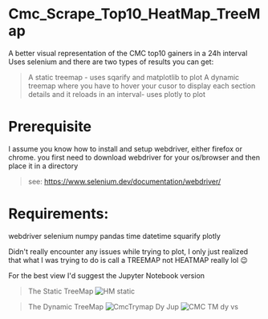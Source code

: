# Cmc_Scrape_Top10_HeatMap_TreeMap
A better visual representation of the CMC top10 gainers in a 24h interval
Uses selenium and there are two types of results you can get:
>A static treemap - uses sqarify and matplotlib to plot
>A dynamic treemap where you have to hover your cusor to display each section details and it reloads in an interval- uses plotly to plot


# Prerequisite
I assume you know how to install and setup webdriver, either firefox or chrome. you first need to download webdriver for your os/browser and then place it in a directory
> see: https://www.selenium.dev/documentation/webdriver/

# Requirements:
webdriver selenium numpy pandas time datetime squarify plotly

Didn't really encounter any issues while trying to plot, I only just realized that what I was trying to do is call a TREEMAP not HEATMAP really lol 😉

For the best view I'd suggest the Jupyter Notebook version

> The Static TreeMap
![HM static](https://github.com/AyFait/Cmc_Scrape_Top10_HeatMap_TreeMap/assets/50885913/848f5ba6-4313-41dc-8098-47065584f559)

> The Dynamic TreeMap
![CmcTrymap Dy Jup](https://github.com/AyFait/Cmc_Scrape_Top10_HeatMap_TreeMap/assets/50885913/bcbdeac0-d2f9-430b-8486-b35e9721c433)
![CMC TM dy vs](https://github.com/AyFait/Cmc_Scrape_Top10_HeatMap_TreeMap/assets/50885913/e7f0be39-8883-45cd-b4a6-8b98b8f1c415)
